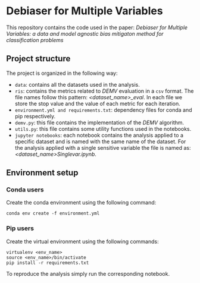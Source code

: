 # Debiaser for Multiple Variables

This repository contains the code used in the paper: _Debiaser for Multiple Variables: a data and model agnostic bias mitigaton method for classification problems_

## Project structure

The project is organized in the following way:

- `data`: contains all the datasets used in the analysis.
- `ris`: contains the metrics related to _DEMV_ evaluation in a `csv` format. The file names follow this pattern: _<dataset_name>\_eval_. In each file we store the stop value and the value of each metric for each iteration.
- `environment.yml and requirements.txt`: dependency files for conda and pip respectively.
- `demv.py`: this file contains the implementation of the _DEMV_ algorithm.
- `utils.py`: this file contains some utility functions used in the notebooks.
- `jupyter notebooks`: each notebook contains the analysis applied to a specific dataset and is named with the same name of the dataset. For the analysis applied with a single sensitive variable the file is named as: _<dataset_name>Singlevar.ipynb_.

## Environment setup

### Conda users

Create the conda environment using the following command:

```shell
conda env create -f environment.yml
```

### Pip users

Create the virtual environment using the following commands:

```shell
virtualenv <env_name>
source <env_name>/bin/activate
pip install -r requirements.txt
```

To reproduce the analysis simply run the corresponding notebook.

